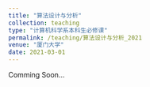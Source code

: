 ```yaml
---
title: "算法设计与分析"
collection: teaching
type: "计算机科学系本科生必修课"
permalink: /teaching/算法设计与分析_2021
venue: "厦门大学"
date: 2021-03-01
---
```


Comming Soon...

